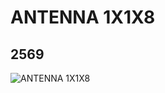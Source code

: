 # ANTENNA 1X1X8
## 2569
![ANTENNA 1X1X8](https://lc-www-live-s.legocdn.com/media/bricks/5/2/256926.jpg)